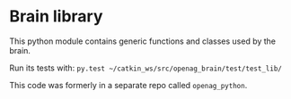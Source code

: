 Brain library
=============

This python module contains generic functions and classes used by the brain.

Run its tests with:
`py.test ~/catkin_ws/src/openag_brain/test/test_lib/`

This code was formerly in a separate repo called `openag_python`.
